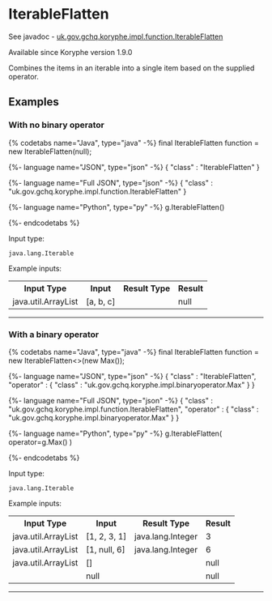 # IterableFlatten
See javadoc - [uk.gov.gchq.koryphe.impl.function.IterableFlatten](ref://../../javadoc/koryphe/uk/gov/gchq/koryphe/impl/function/IterableFlatten.html)

Available since Koryphe version 1.9.0

Combines the items in an iterable into a single item based on the supplied operator.

## Examples

### With no binary operator


{% codetabs name="Java", type="java" -%}
final IterableFlatten function = new IterableFlatten(null);

{%- language name="JSON", type="json" -%}
{
  "class" : "IterableFlatten"
}

{%- language name="Full JSON", type="json" -%}
{
  "class" : "uk.gov.gchq.koryphe.impl.function.IterableFlatten"
}

{%- language name="Python", type="py" -%}
g.IterableFlatten()

{%- endcodetabs %}

Input type:

```
java.lang.Iterable
```

Example inputs:
<table style="display: block;">
<tr><th>Input Type</th><th>Input</th><th>Result Type</th><th>Result</th></tr>
<tr><td>java.util.ArrayList</td><td>[a, b, c]</td><td></td><td>null</td></tr>
</table>

-----------------------------------------------

### With a binary operator


{% codetabs name="Java", type="java" -%}
final IterableFlatten function = new IterableFlatten<>(new Max());

{%- language name="JSON", type="json" -%}
{
  "class" : "IterableFlatten",
  "operator" : {
    "class" : "uk.gov.gchq.koryphe.impl.binaryoperator.Max"
  }
}

{%- language name="Full JSON", type="json" -%}
{
  "class" : "uk.gov.gchq.koryphe.impl.function.IterableFlatten",
  "operator" : {
    "class" : "uk.gov.gchq.koryphe.impl.binaryoperator.Max"
  }
}

{%- language name="Python", type="py" -%}
g.IterableFlatten( 
  operator=g.Max() 
)

{%- endcodetabs %}

Input type:

```
java.lang.Iterable
```

Example inputs:
<table style="display: block;">
<tr><th>Input Type</th><th>Input</th><th>Result Type</th><th>Result</th></tr>
<tr><td>java.util.ArrayList</td><td>[1, 2, 3, 1]</td><td>java.lang.Integer</td><td>3</td></tr>
<tr><td>java.util.ArrayList</td><td>[1, null, 6]</td><td>java.lang.Integer</td><td>6</td></tr>
<tr><td>java.util.ArrayList</td><td>[]</td><td></td><td>null</td></tr>
<tr><td></td><td>null</td><td></td><td>null</td></tr>
</table>

-----------------------------------------------

